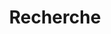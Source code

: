 ---
title: "Recherche" # in any language you want
layout: "search" # is necessary
summary: "search"
disable_feed: true
---